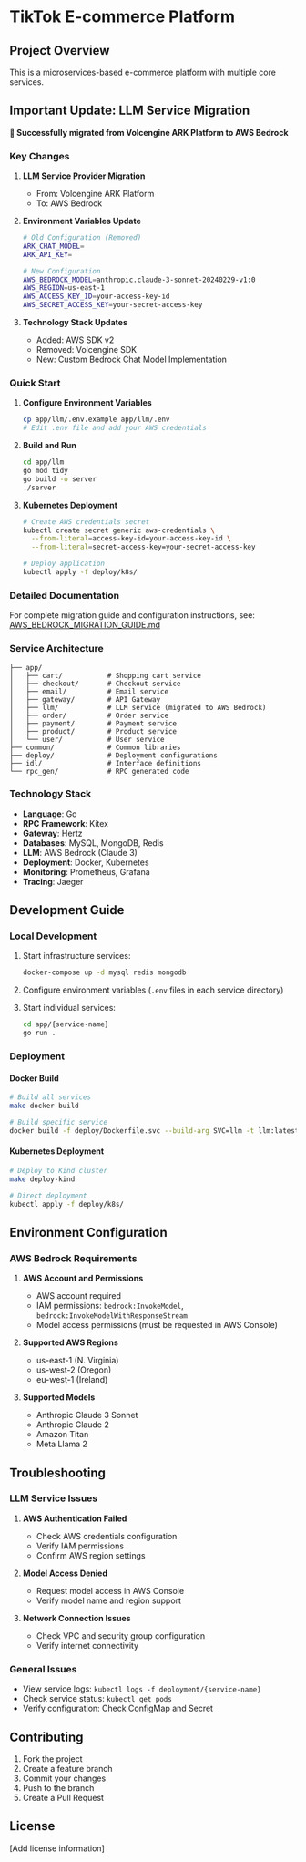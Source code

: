 # TikTok E-commerce Platform

## Project Overview

This is a microservices-based e-commerce platform with multiple core services.

## Important Update: LLM Service Migration

**🔄 Successfully migrated from Volcengine ARK Platform to AWS Bedrock**

### Key Changes

1. **LLM Service Provider Migration**
   - From: Volcengine ARK Platform
   - To: AWS Bedrock

2. **Environment Variables Update**
   ```bash
   # Old Configuration (Removed)
   ARK_CHAT_MODEL=
   ARK_API_KEY=
   
   # New Configuration
   AWS_BEDROCK_MODEL=anthropic.claude-3-sonnet-20240229-v1:0
   AWS_REGION=us-east-1
   AWS_ACCESS_KEY_ID=your-access-key-id
   AWS_SECRET_ACCESS_KEY=your-secret-access-key
   ```

3. **Technology Stack Updates**
   - Added: AWS SDK v2
   - Removed: Volcengine SDK
   - New: Custom Bedrock Chat Model Implementation

### Quick Start

1. **Configure Environment Variables**
   ```bash
   cp app/llm/.env.example app/llm/.env
   # Edit .env file and add your AWS credentials
   ```

2. **Build and Run**
   ```bash
   cd app/llm
   go mod tidy
   go build -o server
   ./server
   ```

3. **Kubernetes Deployment**
   ```bash
   # Create AWS credentials secret
   kubectl create secret generic aws-credentials \
     --from-literal=access-key-id=your-access-key-id \
     --from-literal=secret-access-key=your-secret-access-key
   
   # Deploy application
   kubectl apply -f deploy/k8s/
   ```

### Detailed Documentation

For complete migration guide and configuration instructions, see: [AWS_BEDROCK_MIGRATION_GUIDE.md](./AWS_BEDROCK_MIGRATION_GUIDE.md)

### Service Architecture

```
├── app/
│   ├── cart/           # Shopping cart service
│   ├── checkout/       # Checkout service  
│   ├── email/          # Email service
│   ├── gateway/        # API Gateway
│   ├── llm/            # LLM service (migrated to AWS Bedrock)
│   ├── order/          # Order service
│   ├── payment/        # Payment service
│   ├── product/        # Product service
│   └── user/           # User service
├── common/             # Common libraries
├── deploy/             # Deployment configurations
├── idl/                # Interface definitions
└── rpc_gen/            # RPC generated code
```

### Technology Stack

- **Language**: Go
- **RPC Framework**: Kitex
- **Gateway**: Hertz
- **Databases**: MySQL, MongoDB, Redis
- **LLM**: AWS Bedrock (Claude 3)
- **Deployment**: Docker, Kubernetes
- **Monitoring**: Prometheus, Grafana
- **Tracing**: Jaeger

## Development Guide

### Local Development

1. Start infrastructure services:
   ```bash
   docker-compose up -d mysql redis mongodb
   ```

2. Configure environment variables (`.env` files in each service directory)

3. Start individual services:
   ```bash
   cd app/{service-name}
   go run .
   ```

### Deployment

#### Docker Build
```bash
# Build all services
make docker-build

# Build specific service
docker build -f deploy/Dockerfile.svc --build-arg SVC=llm -t llm:latest .
```

#### Kubernetes Deployment
```bash
# Deploy to Kind cluster
make deploy-kind

# Direct deployment
kubectl apply -f deploy/k8s/
```

## Environment Configuration

### AWS Bedrock Requirements

1. **AWS Account and Permissions**
   - AWS account required
   - IAM permissions: `bedrock:InvokeModel`, `bedrock:InvokeModelWithResponseStream`
   - Model access permissions (must be requested in AWS Console)

2. **Supported AWS Regions**
   - us-east-1 (N. Virginia)
   - us-west-2 (Oregon)  
   - eu-west-1 (Ireland)

3. **Supported Models**
   - Anthropic Claude 3 Sonnet
   - Anthropic Claude 2
   - Amazon Titan
   - Meta Llama 2

## Troubleshooting

### LLM Service Issues

1. **AWS Authentication Failed**
   - Check AWS credentials configuration
   - Verify IAM permissions
   - Confirm AWS region settings

2. **Model Access Denied**
   - Request model access in AWS Console
   - Verify model name and region support

3. **Network Connection Issues**
   - Check VPC and security group configuration
   - Verify internet connectivity

### General Issues

- View service logs: `kubectl logs -f deployment/{service-name}`
- Check service status: `kubectl get pods`
- Verify configuration: Check ConfigMap and Secret

## Contributing

1. Fork the project
2. Create a feature branch
3. Commit your changes
4. Push to the branch
5. Create a Pull Request

## License

[Add license information]